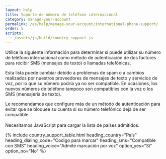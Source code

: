 ```yaml
---
layout: help
title: Soporte de número de teléfono internacional
category: manage-your-account
permalink: /es/help/manage-your-account/international-phone-support/
order: 5
scripts:
  - /assets/js/build/country_support.js
---
```

Utilice la siguiente información para determinar si puede utilizar su número de teléfono internacional como método de autenticación de dos factores para recibir SMS (mensajes de texto) o llamadas telefónicas.

Esta lista puede cambiar debido a problemas de spam o a cambios realizados por nuestros proveedores de mensajes de texto y servicios de voz, por lo que su número podría ya no ser compatible. En ocasiones, los nuevos números de teléfono tampoco son compatibles con la voz o los SMS (mensajería de texto).

Le recomendamos que configure más de un método de autenticación para evitar que se bloquee su cuenta si su número telefónico deja de ser compatible.\
\
<noscript>
  Necesitamos JavaScript para cargar la lista de países admitidos.
</noscript>

{% include country_support_table.html
           heading_country="País"
           heading_dialing_code="Codigo para marcar"
           heading_sms="Compatible con SMS"
           heading_voice="Admite marcación por voz"
           option_yes="Sí"
           option_no="No" %}